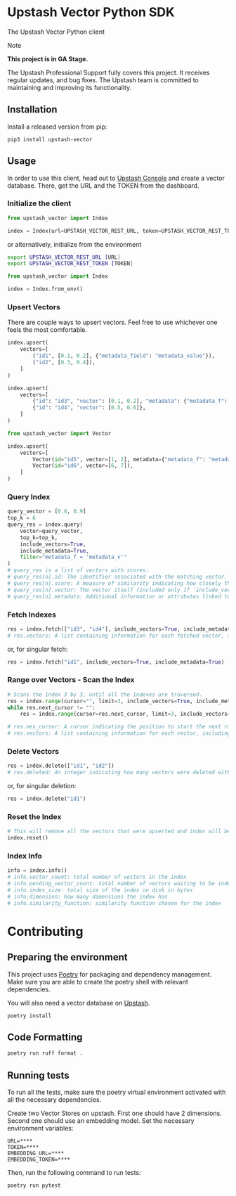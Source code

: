 # Upstash Vector Python SDK
The Upstash Vector Python client

> [!NOTE]  
> **This project is in GA Stage.**
>
> The Upstash Professional Support fully covers this project. It receives regular updates, and bug fixes. The Upstash team is committed to maintaining and improving its functionality.

## Installation

Install a released version from pip:
```shell
pip3 install upstash-vector
```

## Usage
In order to use this client, head out to [Upstash Console](https://console.upstash.com) and create a vector database. There, get the URL and the TOKEN from the dashboard.

### Initialize the client
```python
from upstash_vector import Index

index = Index(url=UPSTASH_VECTOR_REST_URL, token=UPSTASH_VECTOR_REST_TOKEN)
```

or alternatively, initialize from the environment

```bash
export UPSTASH_VECTOR_REST_URL [URL]
export UPSTASH_VECTOR_REST_TOKEN [TOKEN]
```

```python
from upstash_vector import Index

index = Index.from_env()
```

### Upsert Vectors
There are couple ways to upsert vectors. Feel free to use whichever one feels the most comfortable.

```python
index.upsert(
    vectors=[
        ("id1", [0.1, 0.2], {"metadata_field": "metadata_value"}),
        ("id2", [0.3, 0.4]),
    ]
)
```

```python
index.upsert(
    vectors=[
        {"id": "id3", "vector": [0.1, 0.2], "metadata": {"metadata_f": "metadata_v"}},
        {"id": "id4", "vector": [0.5, 0.6]},
    ]
)
```

```python
from upstash_vector import Vector

index.upsert(
    vectors=[
        Vector(id="id5", vector=[1, 2], metadata={"metadata_f": "metadata_v"}),
        Vector(id="id6", vector=[6, 7]),
    ]
)
```

### Query Index
```python
query_vector = [0.6, 0.9]
top_k = 6
query_res = index.query(
    vector=query_vector,
    top_k=top_k,
    include_vectors=True,
    include_metadata=True,
    filter="metadata_f = 'metadata_v'"
)
# query_res is a list of vectors with scores:
# query_res[n].id: The identifier associated with the matching vector.
# query_res[n].score: A measure of similarity indicating how closely the vector matches the query vector.
# query_res[n].vector: The vector itself (included only if `include_vector` is set to `True`).
# query_res[n].metadata: Additional information or attributes linked to the matching vector.
```

### Fetch Indexes
```python
res = index.fetch(["id3", "id4"], include_vectors=True, include_metadata=True)
# res.vectors: A list containing information for each fetched vector, including `id`, `vector`, and `metadata`.
```

or, for singular fetch:

```python
res = index.fetch("id1", include_vectors=True, include_metadata=True)
```

### Range over Vectors - Scan the Index
```python
# Scans the index 3 by 3, until all the indexes are traversed.
res = index.range(cursor="", limit=3, include_vectors=True, include_metadata=True)
while res.next_cursor != "":
    res = index.range(cursor=res.next_cursor, limit=3, include_vectors=True, include_metadata=True)

# res.nex_cursor: A cursor indicating the position to start the next range query. If "", there are no more results.
# res.vectors: A list containing information for each vector, including `id`, `vector`, and `metadata`.
```

### Delete Vectors
```python
res = index.delete(["id1", "id2"])
# res.deleted: An integer indicating how many vectors were deleted with the command.
```

or, for singular deletion:

```python
res = index.delete("id1")
```

### Reset the Index
```python
# This will remove all the vectors that were upserted and index will be reset.
index.reset() 
```

### Index Info
```python
info = index.info()
# info.vector_count: total number of vectors in the index
# info.pending_vector_count: total number of vectors waiting to be indexed
# info.index_size: total size of the index on disk in bytes 
# info.dimension: how many dimensions the index has 
# info.similarity_function: similarity function chosen for the index
```

# Contributing

## Preparing the environment
This project uses [Poetry](https://python-poetry.org) for packaging and dependency management. Make sure you are able to create the poetry shell with relevant dependencies.

You will also need a vector database on [Upstash](https://console.upstash.com/).

```commandline
poetry install 
```

## Code Formatting
```bash 
poetry run ruff format .
```

## Running tests

To run all the tests, make sure the poetry virtual environment activated with all 
the necessary dependencies.

Create two Vector Stores on upstash. First one should have 2 dimensions. Second one should use an embedding model. Set the necessary environment variables:

```
URL=****
TOKEN=****
EMBEDDING_URL=****
EMBEDDING_TOKEN=****
```

Then, run the following command to run tests:

```bash
poetry run pytest
```
